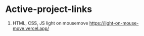 # Active-project-links
1. HTML, CSS, JS light on mousemove
  https://light-on-mouse-move.vercel.app/
